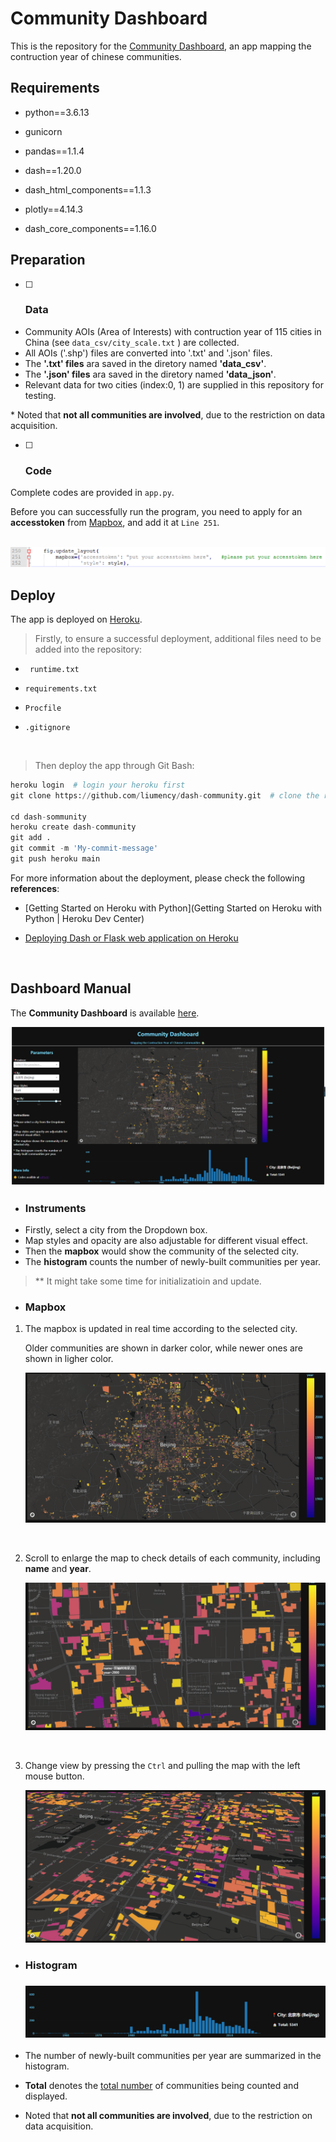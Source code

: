 # Community Dashboard

This is the repository for the [Community Dashboard](https://dash-community.herokuapp.com/), an app mapping the contruction year of chinese communities.




## Requirements

* python==3.6.13


* gunicorn


* pandas==1.1.4


* dash==1.20.0


* dash_html_components==1.1.3


* plotly==4.14.3


* dash_core_components==1.16.0



## Preparation

- [ ] ### Data

* Community  AOIs (Area of Interests) with contruction year of 115 cities in China  (see `data_csv/city_scale.txt` ) are collected.
* All AOIs ('.shp') files are converted into  '.txt' and '.json' files.
* The **'.txt' files** ara saved in the diretory named **'data_csv'**.
* The **'.json' files** ara saved in the diretory named **'data_json'**.
* Relevant data for two cities (index:0, 1) are supplied in this repository for testing.



\* Noted that **not all communities are involved**, due to the restriction on data acquisition.



- [ ] ### Code

Complete codes are provided in `app.py`.

Before you can successfully run the program, you need to apply for an **accesstoken** from  [Mapbox](https://www.mapbox.com), and  add it at `Line 251`.

![]() ![code](images/code.png)



## Deploy

The app is deployed on [Heroku](https://dashboard.heroku.com/). 



> Firstly, to ensure a successful deployment, additional files need to be added into the repository:

* ` runtime.txt` 


* `requirements.txt`


* `Procfile`

* `.gitignore`

  ​

> Then deploy the app through Git Bash: 

```python
heroku login  # login your heroku first
git clone https://github.com/liumency/dash-community.git  # clone the repository
    
cd dash-sommunity 
heroku create dash-community
git add .
git commit -m 'My-commit-message'
git push heroku main
```



For more information about the deployment, please check the following **references**:

* [Getting Started on Heroku with Python](Getting Started on Heroku with Python | Heroku Dev Center)

* [Deploying Dash or Flask web application on Heroku](https://towardsdatascience.com/deploying-dash-or-flask-web-application-on-heroku-easy-ci-cd-4111da3170b8)

  ​

## Dashboard Manual 

The **Community Dashboard** is available [here](https://dash-community.herokuapp.com/).

 ![dashboard](images/dashboard.png)



- ### Instruments

* Firstly, select a city from the Dropdown box. 
* Map styles and opacity are also adjustable for different visual effect.
* Then the **mapbox** would show the community of the selected city.
* The **histogram** counts the number of newly-built communities per year.

> ** It might take some time for initializatioin and update.



- ### Mapbox

1. The mapbox is updated in real time according to the selected city.

   Older communities are shown in darker color, while newer ones are shown in ligher color.

   ![mapbox](images/mapbox.png)

   ​

2. Scroll to enlarge the map to check details of each community, including **name** and **year**.

   ![mapbox2](images/mapbox2.jpg)

   ​

3. Change view by pressing the `Ctrl` and pulling the map with the left mouse button. 

   ![mapbox3](images/mapbox3.jpg)



- ### Histogram 

  ### ![hist](images/hist.png)



* The number of newly-built communities per year are summarized in the histogram.


* **Total** denotes the <u>total number</u> of communities being counted and displayed.
* Noted that **not all communities are involved**, due to the restriction on data acquisition.



### 


